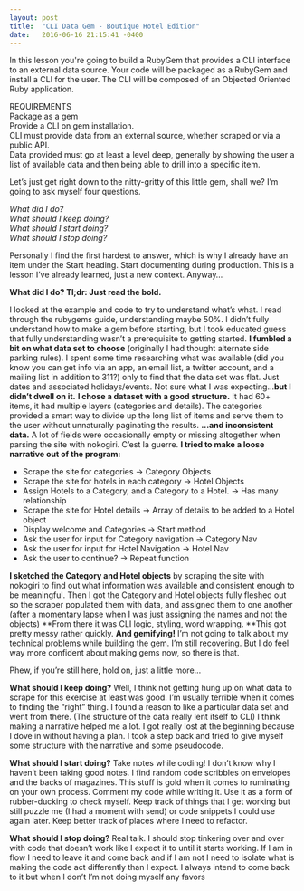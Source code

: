 ```yaml
---
layout: post
title:  "CLI Data Gem - Boutique Hotel Edition"
date:   2016-06-16 21:15:41 -0400
---
```


In this lesson you're going to build a RubyGem that provides a CLI interface to an external data source. Your code will be packaged as a RubyGem and install a CLI for the user. The CLI will be composed of an Objected Oriented Ruby application.
 
REQUIREMENTS  
Package as a gem  
Provide a CLI on gem installation.  
CLI must provide data from an external source, whether scraped or via a public API.  
Data provided must go at least a level deep, generally by showing the user a list of available data and then being able to drill into a specific item.  
 
Let’s just get right down to the nitty-gritty of this little gem, shall we? I’m going to ask myself four questions. 

*What did I do?*  
*What should I keep doing?*  
*What should I start doing?*  
*What should I stop doing?*  

Personally I find the first hardest to answer, which is why I already have an item under the Start heading. Start documenting during production. This is a lesson I’ve already learned, just a new context. Anyway…

**What did I do?
Tl;dr: Just read the bold.**

I looked at the example and code to try to understand what’s what.
I read through the rubygems guide, understanding maybe 50%.
I didn’t fully understand how to make a gem before starting, but I took educated guess that fully understanding wasn’t a prerequisite to getting started.
**I fumbled a bit on what data set to choose** (originally I had thought alternate side parking rules). I spent some time researching what was available (did you know you can get info via an app, an email list, a twitter account, and a mailing list in addition to 311?) only to find that the data set was flat. Just dates and associated holidays/events. Not sure what I was expecting…**but I didn’t dwell on it.** 
**I chose a dataset with a good structure.** It had 60+ items, it had multiple layers (categories and details). The categories provided a smart way to divide up the long list of items and serve them to the user without unnaturally paginating the results.
**…and inconsistent data.** A lot of fields were occasionally empty or missing altogether when parsing the site with nokogiri. C’est la guerre.
**I tried to make a loose narrative out of the program:**
*   Scrape the site for categories -> Category Objects
*   Scrape the site for hotels in each category -> Hotel Objects
*   Assign Hotels to a Category, and a Category to a Hotel. -> Has many relationship
*   Scrape the site for Hotel details -> Array of details to be added to a Hotel object
*   Display welcome and Categories -> Start method
*   Ask the user for input for Category navigation -> Category Nav
*   Ask the user for input for Hotel Navigation -> Hotel Nav
*   Ask the user to continue? -> Repeat function

**I sketched the Category and Hotel objects** by scraping the site with nokogiri to find out what information was available and consistent enough to be meaningful.
Then I got the Category and Hotel objects fully fleshed out so the scraper populated them with data, and assigned them to one another (after a momentary lapse when I was just assigning the names and not the objects)
**From there it was CLI logic, styling, word wrapping. **This got pretty messy rather quickly.
**And gemifying!**  I’m not going to talk about my technical problems while building the gem. I’m still recovering. But I do feel way more confident about making gems now, so there is that.

Phew, if you’re still here, hold on, just a little more…

**What should I keep doing?**
Well, I think not getting hung up on what data to scrape for this exercise at least was good. I’m usually terrible when it comes to finding the “right” thing. I found a reason to like a particular data set and went from there. (The structure of the data really lent itself to CLI)
I think making a narrative helped me a lot. I got really lost at the beginning because I dove in without having a plan.  I took a step back and tried to give myself some structure with the narrative and some pseudocode.

**What should I start doing?**
Take notes while coding! I don’t know why I haven’t been taking good notes. I find random code scribbles on envelopes and the backs of magazines. This stuff is gold when it comes to ruminating on your own process.
Comment my code while writing it. Use it as a form of rubber-ducking to check myself.
Keep track of things that I get working but still puzzle me (I had a moment with send) or code snippets I could use again later.
Keep better track of places where I need to refactor.

**What should I stop doing?**
Real talk.
I should stop tinkering over and over with code that doesn’t work like I expect it to until it starts working. If I am in flow I need to leave it and come back and if I am not I need to isolate what is making the code act differently than I expect.  I always intend to come back to it but when I don’t I’m not doing myself any favors


